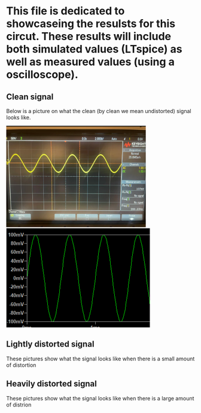 # This file is dedicated to showcaseing the resulsts for this circut. These results will include both simulated values (LTspice) as well as measured values (using a oscilloscope).

## Clean signal 
Below is a picture on what the clean (by clean we mean undistorted) signal looks like.

![clean_sig](/images/clean_sig_osc.png)
![clean_sig](/images/clean_sig_sim.png)


## Lightly distorted signal
These pictures show what the signal looks like when there is a small amount of distortion

## Heavily distorted signal 
These pictures show what the signal looks like when there is a large amount of distrion

